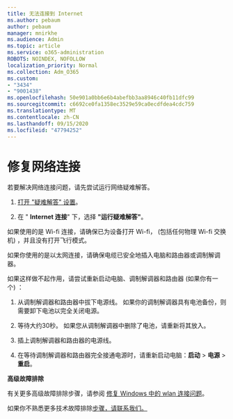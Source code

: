 ```yaml
---
title: 无法连接到 Internet
ms.author: pebaum
author: pebaum
manager: mnirkhe
ms.audience: Admin
ms.topic: article
ms.service: o365-administration
ROBOTS: NOINDEX, NOFOLLOW
localization_priority: Normal
ms.collection: Adm_O365
ms.custom:
- "3434"
- "9001438"
ms.openlocfilehash: 50e901a0bb6e6b4abefbb3aa8946c40fb11dfc99
ms.sourcegitcommit: c6692ce0fa1358ec3529e59ca0ecdfdea4cdc759
ms.translationtype: MT
ms.contentlocale: zh-CN
ms.lasthandoff: 09/15/2020
ms.locfileid: "47794252"
---
```

# <a name="fix-network-connection"></a>修复网络连接

若要解决网络连接问题，请先尝试运行网络疑难解答。 

1. [打开 "疑难解答" 设置](ms-settings:troubleshoot)。

2. 在 " **Internet 连接**" 下，选择 **"运行疑难解答"**。

如果使用的是 Wi-fi 连接，请确保已为设备打开 Wi-fi， (包括任何物理 Wi-fi 交换机) ，并且没有打开飞行模式。

如果你使用的是以太网连接，请确保电缆已安全地插入电脑和路由器或调制解调器。

如果这样做不起作用，请尝试重新启动电脑、调制解调器和路由器 (如果你有一个) ：

1. 从调制解调器和路由器中拔下电源线。 如果你的调制解调器具有电池备份，则需要卸下电池以完全关闭电源。

2. 等待大约30秒。 如果您从调制解调器中删除了电池，请重新将其放入。

3. 插上调制解调器和路由器的电源线。

4. 在等待调制解调器和路由器完全接通电源时，请重新启动电脑：**启动**  >  **电源**  >  **重启**。

**高级故障排除**

有关更多高级故障排除步骤，请参阅 [修复 Windows 中的 wlan 连接问题](https://support.microsoft.com/help/10741?ocid=SMC10741%2F)。 

如果你不熟悉更多技术故障排除[步骤，请联系我们。](https://support.microsoft.com/contactus)

